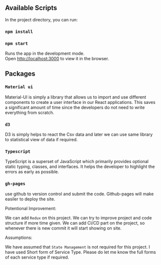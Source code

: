 ## Available Scripts

In the project directory, you can run:
### `npm install`
### `npm start`

Runs the app in the development mode.\
Open [http://localhost:3000](http://localhost:3000) to view it in the browser.

## Packages

### `Material ui`

Material-UI is simply a library that allows us to import and use different components to create a user interface in our React applications. This saves a significant amount of time since the developers do not need to write everything from scratch.


### `d3`

D3 is simply helps to react the Csv data and later we can use same library to statistical view of data if required.

### `Typescript`

TypeScript is a superset of JavaScript which primarily provides optional static typing, classes, and interfaces. It helps the developer to highlight the errors as early as possible.

### `gh-pages`

use github to version control and submit the code. Github-pages will make easiler to deploy the site.

Potentional Improvement: 

We can add `Redux` on this project.
We can try to improve project and code structure if more time given.
We can add CI/CD part on the project, so whenever there is new commit it will start showing on site.

Assumptions:

We have assumed that `State Management` is not required for this project.
I have used Short form of Service Type. Please do let me know the full forms of each service type if required.

